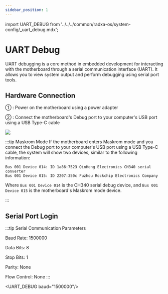 ```yaml
---
sidebar_position: 1
---
```


import UART_DEBUG from '../../../common/radxa-os/system-config/\_uart_debug.mdx';

# UART Debug

UART debugging is a core method in embedded development for interacting with the motherboard through a serial communication interface (UART). It allows you to view system output and perform debugging using serial port tools.

## Hardware Connection

① : Power on the motherboard using a power adapter

② : Connect the motherboard's Debug port to your computer's USB port using a USB Type-C cable

<div style={{textAlign: 'center'}}>
  <img src="/en/img/e/e24c/uart-debug.webp" style={{width: '100%', maxWidth: '1200px'}} />
</div>

:::tip Maskrom Mode
If the motherboard enters Maskrom mode and you connect the Debug port to your computer's USB port using a USB Type-C cable, the system will show two devices, similar to the following information:

```
Bus 001 Device 014: ID 1a86:7523 QinHeng Electronics CH340 serial converter
Bus 001 Device 015: ID 2207:350c Fuzhou Rockchip Electronics Company
```

Where `Bus 001 Device 014` is the CH340 serial debug device, and `Bus 001 Device 015` is the motherboard's Maskrom mode device.

:::

## Serial Port Login

:::tip Serial Communication Parameters

Baud Rate: 1500000

Data Bits: 8

Stop Bits: 1

Parity: None

Flow Control: None
:::

<UART_DEBUG baud="1500000"/>
